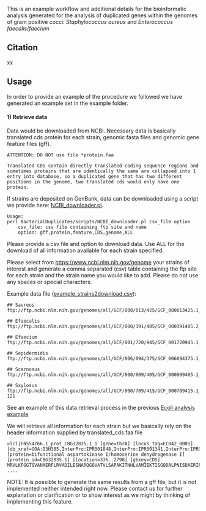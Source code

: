 This is an example workflow and additional details for the bioinformatic analysis generated for the analysis of duplicated genes within the genomes of gram positive cocci: *Staphylococcus aureus* and *Enterococcus faecalis*/*faecium*

## Citation

xx

## Usage

In order to provide an example of the procedure we followed we have generated an example set in the example folder.

#### 1) Retrieve data

Data would be downloaded from NCBI. Necessary data is basically translated cds protein for each strain, genomic fasta files and genomic gene feature files (gff). 

```
ATTENTION: DO NOT use file *protein.faa
   
Translated CDS contain directly translated coding sequence regions and sometimes proteins that are identically the same are collapsed into 1 entry into database, so a duplicated gene that has two different positions in the genome, two translated cds would only have one protein.
```

If strains are deposited on GenBank, data can be downloaded using a script we provide here: [NCBI_downloader.pl](https://github.com/molevol-ub/BacterialDuplicates/blob/master/scripts/perl/NCBI_downloader.pl).

```
Usage: 
perl BacterialDuplicates/scripts/NCBI_downloader.pl csv_file option
    csv_file: csv file containing ftp site and name
    option: gff,protein,feature,CDS,genome,ALL
```
Please provide a csv file and option to download data. Use ALL for the download of all information available for each strain specified. 

Please select from https://www.ncbi.nlm.nih.gov/genome your strains of interest and generate a comma separated (csv) table containing the ftp site for each strain and the strain name you would like to add. Please do not use any spaces or special characters.

Example data file ([example_strains2download.csv](https://github.com/molevol-ub/BacterialDuplicates/blob/master/Gram_positive/example/example_strains2download.csv)): 
```
## Saureus
ftp://ftp.ncbi.nlm.nih.gov/genomes/all/GCF/000/013/425/GCF_000013425.1_ASM1342v1,GCA_000013425.1_Saureus_NCTC8325

## Efaecalis
ftp://ftp.ncbi.nlm.nih.gov/genomes/all/GCF/000/391/485/GCF_000391485.2_ASM39148v2,GCA_000391485.2_B594

## Efaecium
ftp://ftp.ncbi.nlm.nih.gov/genomes/all/GCF/001/720/945/GCF_001720945.1_ASM172094v1,GCA_001720945.1_ISMMS_VRE_1

## Sepidermidis
ftp://ftp.ncbi.nlm.nih.gov/genomes/all/GCF/006/094/375/GCF_006094375.1_ASM609437v1,GCA_006094375.1_ATCC_14990

## Scarnosus
ftp://ftp.ncbi.nlm.nih.gov/genomes/all/GCF/000/009/405/GCF_000009405.1_ASM940v1,GCA_000009405.1_TM300

## Sxylosus
ftp://ftp.ncbi.nlm.nih.gov/genomes/all/GCF/000/709/415/GCF_000709415.1_ASM70941v1,GCA_000709415.1_SMQ-121
```

See an example of this data retrieval process in the previous [Ecoli analysis example](https://github.com/molevol-ub/BacterialDuplicates/blob/master/Ecoli/Ecoli_genome.md#example)

We will retrieve all information for each strain but we basically rely on the header information supplied by translated_cds.faa file

```
>lcl|FN554766.1_prot_CBG32835.1_1 [gene=thrA] [locus_tag=EC042_0001] [db_xref=GOA:D3H385,InterPro:IPR001048,InterPro:IPR001341,InterPro:IPR001342,InterPro:IPR002912,InterPro:IPR005106,InterPro:IPR011147,InterPro:IPR016040,InterPro:IPR018042,InterPro:IPR019811,InterPro:IPR027795,UniProtKB/TrEMBL:D3H385] [protein=bifunctional aspartokinase I/homoserine dehydrogenase I] [protein_id=CBG32835.1] [location=336..2798] [gbkey=CDS]
MRVLKFGGTSVANAERFLRVADILESNARQGQVATVLSAPAKITNHLVAMIEKTISGQDALPNISDAERIFAELLTGLAA
....
```

NOTE: It is possible to generate the same results from a gff file, but it is not implemented neither intended right now.
Please contact us for further explanation or clarification or to show interest as we might by thinking of implementing this feature. 
